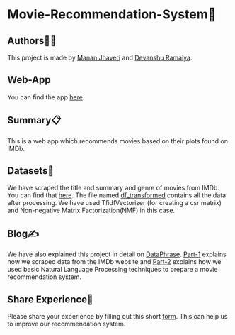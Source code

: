 # Movie-Recommendation-System:movie_camera:

## Authors:guardsman:
This project is made by [Manan Jhaveri](https://github.com/mananjhaveri) and [Devanshu Ramaiya](https://github.com/devanshu125).

## Web-App
You can find the app [here](https://movie-recommendations-system.herokuapp.com/).

## Summary:clipboard:
This is a web app which recommends movies based on their plots found on IMDb.

## Datasets:open_file_folder:
We have scraped the title and summary and genre of movies from IMDb. You can find that [here](imdb_movie_summary.xlsx). The file named [df_transformed](df_transformed.csv) contains all the data after processing. We have used TfidfVectorizer (for creating a csr matrix) and Non-negative Matrix Factorization(NMF) in this case.

## Blog✍️
We have also explained this project in detail on [DataPhrase](https://dataphrase.github.io/). [Part-1](https://dataphrase.github.io/movierec1/) explains how we scraped data from the IMDb website and [Part-2](https://dataphrase.github.io/movierec2/) explains how we used basic Natural Language Processing techniques to prepare a movie recommendation system.

## Share Experience:pushpin:
Please share your experience by filling out this short [form](https://docs.google.com/forms/d/e/1FAIpQLSc24WN46HNZGyd_XqK07g06EzbYmSuGKuGYNeTYketftx1krg/viewform?usp=sf_link). This can help us to improve our recommendation system.
